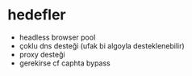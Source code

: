 # hedefler

- headless browser pool
- çoklu dns desteği (ufak bi algoyla desteklenebilir)
- proxy desteği
- gerekirse cf caphta bypass